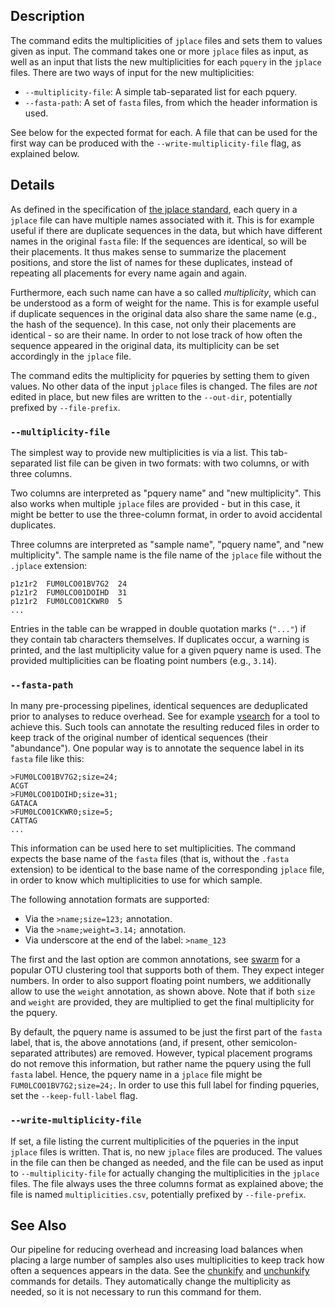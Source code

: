 ## Description

The command edits the multiplicities of `jplace` files and sets them to values given as input.
The command takes one or more `jplace` files as input, as well as an input that lists the new
multiplicities for each `pquery` in the `jplace` files. There are two ways of input for the new
multiplicities:

 * `--multiplicity-file`: A simple tab-separated list for each pquery.
 * `--fasta-path`: A set of `fasta` files, from which the header information is used.

See below for the expected format for each.
A file that can be used for the first way can be produced with the `--write-multiplicity-file`
flag, as explained below.

## Details

As defined in the specification of
[the jplace standard](https://journals.plos.org/plosone/article?id=10.1371/journal.pone.0031009),
each query in a `jplace` file can have multiple names associated with it. This is for example
useful if there are duplicate sequences in the data, but which have different names in the original
`fasta` file: If the sequences are identical, so will be their placements. It thus makes sense
to summarize the placement positions, and store the list of names for these duplicates, instead
of repeating all placements for every name again and again.

Furthermore, each such name can have a so called *multiplicity*, which can be understood as
a form of weight for the name. This is for example useful if duplicate sequences in the original
data also share the same name (e.g., the hash of the sequence). In this case, not only their
placements are identical - so are their name. In order to not lose track of how often the sequence
appeared in the original data, its multiplicity can be set accordingly in the `jplace` file.

The command edits the multiplicity for pqueries by setting them to given values.
No other data of the input `jplace` files is changed. The files are *not* edited in place,
but new files are written to the `--out-dir`, potentially prefixed by `--file-prefix`.

### `--multiplicity-file`

The simplest way to provide new multiplicities is via a list.
This tab-separated list file can be given in two formats: with two columns, or with three columns.

Two columns are interpreted as "pquery name" and "new multiplicity". This also works when multiple
`jplace` files are provided - but in this case, it might be better to use the three-column format,
in order to avoid accidental duplicates.

Three columns are interpreted as "sample name", "pquery name", and "new multiplicity".
The sample name is the file name of the `jplace` file without the `.jplace` extension:

    p1z1r2	FUM0LCO01BV7G2	24
    p1z1r2	FUM0LCO01DOIHD	31
    p1z1r2	FUM0LCO01CKWR0	5
    ...

Entries in the table can be wrapped in double quotation marks (`"..."`) if they
contain tab characters themselves. If duplicates occur, a warning is printed, and the last
multiplicity value for a given pquery name is used. The provided multiplicities can be floating
point numbers (e.g., `3.14`).

### `--fasta-path`

In many pre-processing pipelines, identical sequences are deduplicated prior to analyses to reduce
overhead. See for example [vsearch](https://github.com/torognes/vsearch) for a tool to achieve this.
Such tools can annotate the resulting reduced files in order to keep track of the original number
of identical sequences (their "abundance"). One popular way is to annotate the sequence label
in its `fasta` file like this:

    >FUM0LCO01BV7G2;size=24;
    ACGT
    >FUM0LCO01DOIHD;size=31;
    GATACA
    >FUM0LCO01CKWR0;size=5;
    CATTAG
    ...

This information can be used here to set multiplicities. The command expects the base name of the
`fasta` files (that is, without the `.fasta` extension) to be identical to the base name of the
corresponding `jplace` file, in order to know which multiplicities to use for which sample.

The following annotation formats are supported:

 * Via the `>name;size=123;` annotation.
 * Via the `>name;weight=3.14;` annotation.
 * Via underscore at the end of the label: `>name_123`

The first and the last option are common annotations, see [swarm](https://github.com/torognes/swarm)
for a popular OTU clustering tool that supports both of them. They expect integer numbers.
In order to also support floating point numbers, we additionally allow to use the `weight` annotation,
as shown above. Note that if both `size` and `weight` are provided, they are multiplied to get
the final multiplicity for the pquery.

By default, the pquery name is assumed to be just the first part of the `fasta` label,
that is, the above annotations (and, if present, other semicolon-separated attributes) are removed.
However, typical placement programs do not remove this information, but rather name the pquery
using the full `fasta` label. Hence, the pquery name in a `jplace` file might be
`FUM0LCO01BV7G2;size=24;`. In order to use this full label for finding pqueries,
set the `--keep-full-label` flag.

### `--write-multiplicity-file`

If set, a file listing the current multiplicities of the pqueries in the input `jplace` files
is written. That is, no new `jplace` files are produced.
The values in the file can then be changed as needed, and the file can be used as input to
`--multiplicity-file` for actually changing the multiplicities in the `jplace` files.
The file always uses the three columns format as explained above;
the file is named `multiplicities.csv`, potentially prefixed by `--file-prefix`.

## See Also

Our pipeline for reducing overhead and increasing load balances when placing a large number
of samples also uses multiplicities to keep track how often a sequences appears in the data.
See the [chunkify](../wiki/Subcommand:-chunkify) and [unchunkify](../wiki/Subcommand:-unchunkify)
commands for details. They automatically change the multiplicity as needed, so it is not necessary
to run this command for them.
